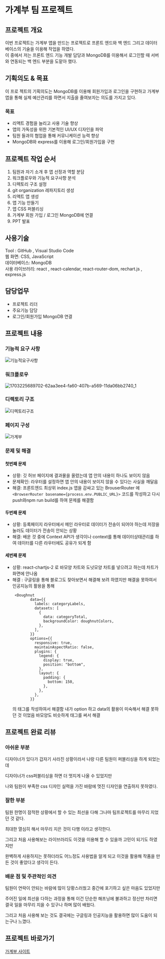 # 가계부 팀 프로젝트 
## 프로젝트 개요
이번 프로젝트는 가계부 앱을 만드는 프로젝트로 프론트 엔드와 백 엔드 그리고 데이터베이스의 기술을 이용해 작업을 하였다. <br>
이 중에서 저는 프론트 엔드 기능 개발 담당과 MongoDB를 이용해서 로그인할 때 서버와 연동되는 백 엔드 부분을 도맡아 했다.

## 기획의도 & 목표
이 프로 젝트의 기획의도는 MongoDB를 이용해 회원가입과 로그인을 구현하고 가계부 앱을 통해 실제 예산관리를 하면서 지출을 줄여보자는 의도를 가지고 있다. 

### 목표
*	리액트 경험을 늘리고 사용 기술 향상
*	앱의 가독성을 위한 기본적인 UI/UX 디자인을 파악
* 팀원 들과의 협업을 통해 커뮤니케이션 능력 향상
*	MongoDB와 express를 이용해 로그인/회원가입을 구현
  
## 프로젝트 작업 순서
1. 팀원과 자기 소개 후 앱 선정과 역할 분담
2. 워크플로우와 기능적 요구사항 분석
3. 디렉토리 구조 설정
4. git organization 레파지토리 생성
5. 리액트 앱 생성
6. 앱 기능 만들기
7. 앱 CSS 퍼블리싱
8. 가계부 회원 가입 / 로그인 MongoDB에 연결
9. PPT 발표

## 사용기술
Tool : GitHub , Visual Studio Code  <br>
웹 화면:  CSS, JavaScript<br>
데이터베이스: MongoDB<br>
사용 라이브러리: react , react-calendar, react-router-dom, rechart.js , express.js<br>

## 담당업무
* 프로젝트 리더
* 주요기능 담당
* 로그인/회원가입 MongoDB 연결

## 프로젝트 내용
### 기능적 요구 사항
![기능적요구사항](https://github.com/kimks1234/accountBook/assets/142865411/b92088f1-eb25-417a-9acc-7098f9a88da4)

### 워크플로우
![1703225689702-62aa3ee4-fa60-407b-a569-11da06bb2740_1](https://github.com/kimks1234/accountBook/assets/142865411/a46dbde5-fe23-4a40-9e23-c278b1b12f96)

### 디렉토리 구조
![디렉토리구조](https://github.com/kimks1234/accountBook/assets/142865411/bad94bbf-01d7-4c10-a011-7ca3512184ce)

### 페이지 구성
![가계부](https://github.com/kimks1234/accountBook/assets/142865411/28f63a92-57e5-4c17-893c-0b8ad705fbd3)

### 문제 및 해결
#### 첫번째 문제
* 상황: 깃 허브 페이지에 결과물을 올렸는데 앱 안의 내용이 하나도 보이지 않음 <br>
* 문제확인: 라우터를 설정하면 앱 안의 내용이 보이지 않을 수 있다는 사실을 깨달음 <br>
* 해결: 프론트엔드 최상위 index.js 앱을 감싸고 있는 BrouserRouter 에 <br>
```<BrowserRouter basename={process.env.PUBLIC_URL}>``` 코드를 작성하고 다시 push와npm run build를 하여 문제를 해결함 <br>

#### 두번째 문제
* 상황: 등록페이지 라우터에서 메인 라우터로 데이터가 전송이 되어야 하는데 저장을 눌러도 데이터가 전송이 안되는 상황 <br>
* 해결: 배운 것 중에 Context API가 생각이나 context를 통해 데이터상태관리를 하여 데이터를 다른 라우터에도 공유가 되게 함

#### 세번째 문제
* 상황: react-chartjs-2 로 바모양 차트와 도넛모양 차트를 넣으려고 하는데 차트가 화면에 안나옴
* 해결 : 구글링을 통해 블로그도 찾아보면서 해결해 보려 하였지만 해결을 못하여서 인공지능의 활용을 통해
  ``` react
   <Doughnut
          data={{
            labels: categoryLabels,
            datasets: [
              {
                data: categoryTotal,
                backgroundColor: doughnutColors,
              },
            ],
          }}
          options={{
            responsive: true,
            maintainAspectRatio: false,
            plugins: {
              legend: {
                display: true,
                position: "bottom",
              },
              layout: {
                padding: {
                  bottom: 150,
                },
              },
            },
          }}

  ```
  의 태그를 작성하여서 해결함 내가 option 하고 data의 활용이 미숙해서 해결 못하던 것 이었음 바모양도 비슷하게 태그를 써서 해결

## 프로젝트 완료 리뷰
### 아쉬운 부분

디자이너가 있다가 갑자기 사라진 상황이라서 나랑 다른 팀원이 퍼블리싱을 하게 되었는데 <br>

디자이너가 css퍼블리싱을 하면 더 멋지게 나올 수 있었지만 <br> 

나와 팀원이 부족한 css 디자인 실력을 가진 바람에 멋진 디자인을 연출하지 못하였다. <br>

### 잘한 부분

팀원 한명이 잠적한 상황에서 할 수 있는 최선을 다해 그나마 팀프로젝트를 마무리 지었던 것 같다. <br>

최대한 열심히 해서 마무리 지은 것이 다행 이라고 생각한다. <br>

그리고 처음 사용해보는 라이브러리도 이것을 이용해 할 수 있을까 고민이 되기도 하였지만 <br>

완벽하게 사용하지는 못하더라도 어느정도 사용법을 알게 되고 이것을 활용해 작품을 만든 것이 좋았다고 생각이 든다.  <br>

### 배운 점 및 주관적인 의견

팀원이 연락이 안되는 바람에 많이 당황스러웠고 중간에 포기하고 싶은 마음도 있었지만  <br>

주어진 일에 최선을 다하는 과정을 통해 이건 단순한 해프닝에 불과하고 정신만 차리면 결국 일을 마무리 지을 수 있구나 하며 많이 배웠다. <br>

그리고 처음 사용해 보는 것도 결국에는 구글링과 인공지능을 활용하면 많이 도움이 되는구나 느꼈다. <br>

## 프로젝트 바로가기
<a href="https://port-0-accountlogin-hkty2alqemuiae.sel4.cloudtype.app/" target="_blank">가계부 사이트</a>
